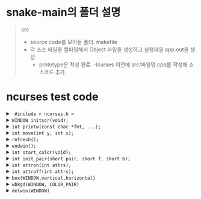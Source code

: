 # snake-main의 폴더 설명
> src
> * source code를 모아둔 폴더.
> makefile
> * 각 소스 파일을 컴파일해서 Object 파일을 생성하고 실행파일 app.out을 생성
>   - prototype은 작성 완료. -lcurses 이전에 src/파일명.cpp를 작성해 소스코드 추가

# ncurses test code
<details>
<summary>
<code> #include &lt; ncurses.h &gt; </code>
</summary>
<div markdown="1">

ncurses 라이브러리를 사용하는 C/C++ 프로그램들의  컴파일을 위해 <ncurses.h> 헤더파일을 포함하여야 한다.

</div>
</details>

<details>
<summary>
<code>WINDOW initscr(void); </code>
</summary>
<div markdown="1">

initscr() 함수를  반드시 먼저 호출하여 터미널을 초기화하여야 한다. initscr() 함수는 'stdscr' 이라 일컫는 기본 윈도우를 생성한다.

</div>
</details>

<details>
<summary>
<code>int printw(const char *fmt, ...); </code>
</summary>
<div markdown="1">

stdscr 인 기본 윈도우 내에 (y, x) 위치에 문자열을 출력한다. 프로그램에서는 커서 위치가 0, 0 이기 때문에 현재 윈도우의 좌상단에 문자열을 출력한다.

</div>
</details>

<details>
<summary>
<code>int move(int y, int x);</code>
</summary>
<div markdown="1">

해당 좌표에 커서를 넘겨준다. 첫 번째 인자에는 y좌표, 두 번째 인자에는 x좌표를 파라미터로 가진다.

</div>
</details>

<details>
<summary>
<code>refresh();</code>
</summary>
<div markdown="1">

실제로 printw 함수를 실행한다고 바로 화면에 문자열이 출력되는 것이 아니다.
함수 printw 는 기본 윈도우에 문자열을 쓰고, 화면에 출력은 하지 않는다. 즉 윈도우 버퍼에 데이터를 쓰기만 함을 의미한다.
윈도우의 버퍼의 내용을 화면에 출력하기 위해서는 refresh() 함수를 호출여야 한다.

</div>
</details>

<details>
<summary>
<code>endwin();</code>
</summary>
<div markdown="1">

최종 ncurses 모드를 종료하여야 한다.  이를 생략하면 프로그램 종료 후 터미널이 비정상적으로 동작할 수 있다.
함수 endwin() 는 ncurses 에 의해 점유되었던 메모리의 해제 후, 터미널을 일반 모드로 변경한다.

</div>
</details>

<details>
<summary>
<code>int start_color(void);</code>
</summary>
<div markdown="1">

ncurses에 color attribute 사용 선언

</div>
</details>

<details>
<summary>
<code>int init_pair(short pair, short f, short b);</code>
</summary>
<div markdown="1">

색 attribute를 설정한다. 한쌍의 색 속성을 설정
인자 (숫자, 폰트색, 폰트배경색)
ex) init_pair(1, COLOR_RED, COLOR_WHITE);
1번 팔레트
폰트 색상 : 빨간색, 폰트 배경 색상 : 흰색
반환값 : 성공 시 0, 실패 시 -1

</div>
</details>

<details>
<summary>
<code>int attron(int attrs);</code>
</summary>
<div markdown="1">

적용할 속성 설정
ex) attron(COLOR_PAIR(1))
1번 팔레트 사용
반환값
성공 시 0, 실패 시 -1

</div>
</details>

<details>
<summary>
<code>int attroff(int attrs);</code>
</summary>
<div markdown="1">

attribute의 해제
printw 함수 출력전 속성을 키고 끄는 함수이다. 인자로 COLOR_PAIR을 넣어주면 앞에 초기화 해주었던 pair의 속성이 활성화 된다

</div>
</details>

<details>
<summary>
<code>box(WINDOW,vertical,horizontal)</code>
</summary>
<div markdown="1">

윈도우의 테두리를 생성한다.

</div>
</details>

<details>
<summary>
<code>wbkgd(WINDOW, COLOR_PAIR)</code>
</summary>
<div markdown="1">

윈도우의 백그라운드컬러를 조정한다.

</div>
</details>

<details>
<summary>
<code>delwin(WINDOW)</code>
</summary>
<div markdown="1">

생성한 서브 WINDOW를 삭제한다.

</div>
</detail>

<br>

### 함수 사용 시 여기에 설명 혹은 소스코드에 주석처리